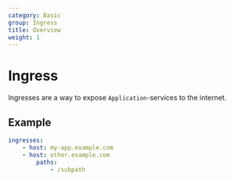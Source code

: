 ```yaml
---
category: Basic
group: Ingress
title: Overview
weight: 1
---
```


# Ingress

Ingresses are a way to expose `Application`-services to the internet.

## Example

```yaml
ingresses:
	- host: my-app.example.com
	- host: other.example.com
		paths:
			- /subpath
```
